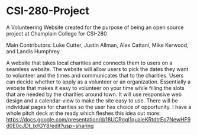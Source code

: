 # CSI-280-Project

A Volunteering Website created for the purpose of being an open source project at Champlain College for CSI-280

Main Contributors: Luke Cutter, Justin Allman, Alex Cattani, Mike Kerwood, and Landis Humphrey

A website that takes local charities and connects them to users on a seamless website.
The website will allow users to pick the dates they want to volunteer and the times and communicates that to the charities. Users can decide whether to apply as a volunteer or an organization.
Essentially a website that makes it easy to volunteer on your time while filling the slots that are needed by the charities around town.
It will use responsive web design and a calendar-view to make the site easy to use. There will be individual pages for charities so the user has choice of opportunity.
I have a whole pitch deck at the ready which fleshes this idea out more: https://docs.google.com/presentation/d/18UCRgql1qualeKRtdtrEo7NewHF9d0E0cJDt_lxfGY8/edit?usp=sharing
